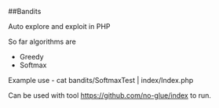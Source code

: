 ##Bandits

Auto explore and exploit in PHP

So far algorithms are

- Greedy
- Softmax

Example use - cat bandits/SoftmaxTest | index/Index.php

Can be used with tool https://github.com/no-glue/index to run.

